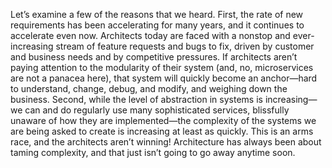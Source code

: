 Let’s examine a few of the reasons that we heard. First, the rate of new requirements has been accelerating for many years, and it continues to accelerate even now. Architects today are faced with a nonstop and ever-increasing stream of feature requests and bugs to fix, driven by customer and business needs and by competitive pressures. If architects aren’t paying attention to the modularity of their system (and, no, microservices are not a panacea here), that system will quickly become an anchor—hard to understand, change, debug, and modify, and weighing down the business. Second, while the level of abstraction in systems is increasing—we can and do regularly use many sophisticated services, blissfully unaware of how they are implemented—the complexity of the systems we are being asked to create is increasing at least as quickly. This is an arms race, and the architects aren’t winning! Architecture has always been about taming complexity, and that just isn’t going to go away anytime soon.